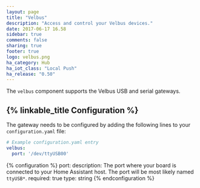 ```yaml
---
layout: page
title: "Velbus"
description: "Access and control your Velbus devices."
date: 2017-06-17 16.58
sidebar: true
comments: false
sharing: true
footer: true
logo: velbus.png
ha_category: Hub
ha_iot_class: "Local Push"
ha_release: "0.50"
---
```


The `velbus` component supports the Velbus USB and serial gateways.

## {% linkable_title Configuration %}

The gateway needs to be configured by adding the following lines to your `configuration.yaml` file:

```yaml
# Example configuration.yaml entry
velbus:
  port: '/dev/ttyUSB00'
```

{% configuration %}
port:
  description: The port where your board is connected to your Home Assistant host. The port will be most likely named `ttyUSB*`.
  required: true
  type: string
{% endconfiguration %}
